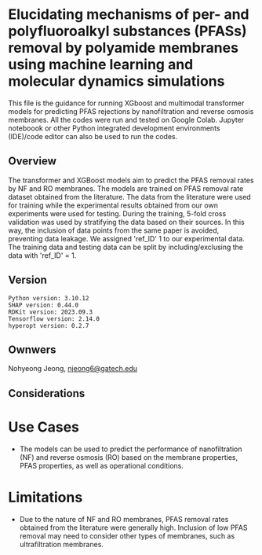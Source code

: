 # Elucidating mechanisms of per- and polyfluoroalkyl substances (PFASs) removal by polyamide membranes using machine learning and molecular dynamics simulations

This file is the guidance for running XGboost and multimodal transformer models for predicting PFAS rejections by nanofiltration and reverse osmosis membranes. All the codes were run and tested on Google Colab. Jupyter noteboook or other Python integrated development environments (IDE)/code editor can also be used to run the codes.

## Overview

The transformer and XGBoost models aim to predict the PFAS removal rates by NF and RO membranes. The models are trained on PFAS removal rate dataset obtained from the literature. The data from the literature were used for training while the experimental results obtained from our own experiments were used for testing. During the training, 5-fold cross validation was used by stratifying the data based on their sources. In this way, the inclusion of data points from the same paper is avoided, preventing data leakage. We assigned 'ref_ID' 1 to our experimental data. The training data and testing data can be split by including/exclusing the data with 'ref_ID' = 1. 

## Version

```
Python version: 3.10.12
SHAP version: 0.44.0
RDKit version: 2023.09.3
Tensorflow version: 2.14.0
hyperopt version: 0.2.7
```

## Ownwers
Nohyeong Jeong, njeong6@gatech.edu

## Considerations

# Use Cases
* The models can be used to predict the performance of nanofiltration (NF) and reverse osmosis (RO) based on the membrane properties, PFAS properties, as well as operational conditions.

# Limitations
* Due to the nature of NF and RO membranes, PFAS removal rates obtained from the literature were generally high. Inclusion of low PFAS removal may need to consider other types of membranes, such as ultrafiltration membranes.
